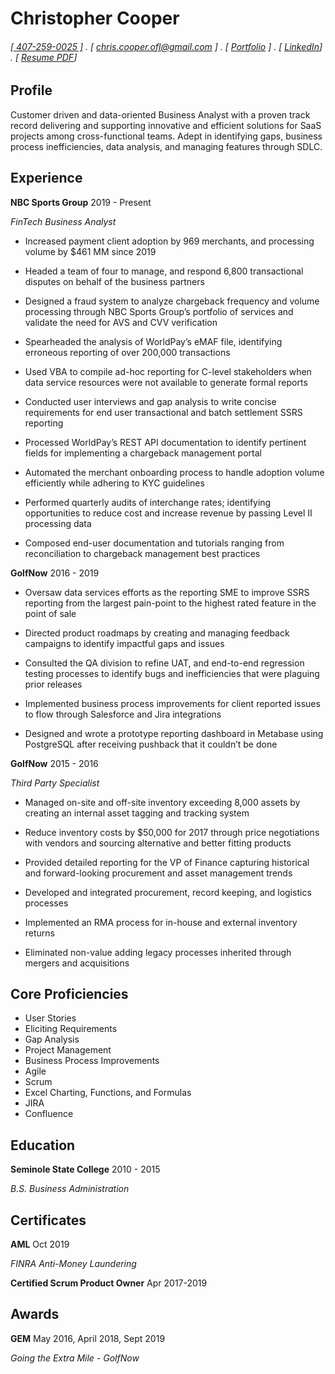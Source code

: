 Christopher Cooper
======
 
###### [[ 407-259-0025 ]](tel:+14072590025) . [ [chris.cooper.ofl@gmail.com](mailto:chris.cooper.ofl@gmail.com) ] . [ [Portfolio](https://chrisc88.github.io/Portfolio) ] . [ [LinkedIn](www.linkedin.com/in/chris-cooper88)] . [ [Resume PDF](https://chrisc88.github.io/ChrisCooper_Resume.pdf)]

Profile
---------
Customer driven and data-oriented Business Analyst with a proven track record delivering and supporting innovative and efficient solutions for SaaS projects among cross-functional teams.  Adept in identifying gaps, business process inefficiencies, data analysis, and managing features through SDLC.

Experience
---------
**NBC Sports Group** 2019 - Present

*FinTech Business Analyst*

-	Increased payment client adoption by 969 merchants, and processing volume by $461 MM since 2019

-	Headed a team of four to manage, and respond 6,800 transactional disputes on behalf of the business partners

-	Designed a fraud system to analyze chargeback frequency and volume processing through NBC Sports Group’s portfolio of services and validate the need for AVS and CVV verification

-	Spearheaded the analysis of WorldPay’s eMAF file, identifying erroneous reporting of over 200,000 transactions 

-	Used VBA to compile ad-hoc reporting for C-level stakeholders when data service resources were not available to generate formal reports

-	Conducted user interviews and gap analysis to write concise requirements for end user transactional and batch settlement SSRS reporting

-	Processed WorldPay’s REST API documentation to identify pertinent fields for implementing a chargeback management portal

-	Automated the merchant onboarding process to handle adoption volume efficiently while adhering to KYC guidelines

-	Performed quarterly audits of interchange rates; identifying opportunities to reduce cost and increase revenue by passing Level II processing data

-	Composed end-user documentation and tutorials ranging from reconciliation to chargeback management best practices


**GolfNow** 2016 - 2019

-	Oversaw data services efforts as the reporting SME to improve SSRS reporting from the largest pain-point to the highest rated feature in the point of sale

-	Directed product roadmaps by creating and managing feedback campaigns to identify impactful gaps and issues

-	Consulted the QA division to refine UAT, and end-to-end regression testing processes to identify bugs and inefficiencies that were plaguing prior releases

-	Implemented business process improvements for client reported issues to flow through Salesforce and Jira integrations

-	Designed and wrote a prototype reporting dashboard in Metabase using PostgreSQL after receiving pushback that it couldn’t be done


**GolfNow** 2015 - 2016

*Third Party Specialist*

-	Managed on-site and off-site inventory exceeding 8,000 assets by creating an internal asset tagging and tracking system

-	Reduce inventory costs by $50,000 for 2017 through price negotiations with vendors and sourcing alternative and better fitting products

-	Provided detailed reporting for the VP of Finance capturing historical and forward-looking procurement and asset management trends

-	Developed and integrated procurement, record keeping, and logistics processes

-	Implemented an RMA process for in-house and external inventory returns

-	Eliminated non-value adding legacy processes inherited through mergers and acquisitions


Core Proficiencies
---------

- User Stories
- Eliciting Requirements
- Gap Analysis
- Project Management
- Business Process Improvements
- Agile
- Scrum
- Excel Charting, Functions, and Formulas
- JIRA
- Confluence


Education
---------
**Seminole State College** 2010 - 2015

_B.S. Business Administration_


Certificates
------
**AML** Oct 2019

_FINRA Anti-Money Laundering_

**Certified Scrum Product Owner** Apr 2017-2019


Awards
------
**GEM** May 2016, April 2018, Sept 2019

_Going the Extra Mile - GolfNow_


